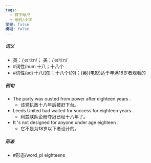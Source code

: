 ```yaml
---
tags:
  - 首字母/E
  - 级别/小学
掌握: false
模糊: false
---
```

##### 词义
- 英：/ˌeɪˈtiːn/； 美：/ˌeɪˈtiːn/
- #词性/num  十八；十八个
- #词性/adj  十八(的)；十八个(的)；(英)(电影)适于年满18岁者观看的
##### 例句
- The party was ousted from power after eighteen years .
	- 该党执政十八年后被赶下台。
- Leeds United had waited for success for eighteen years .
	- 利兹联队企盼夺冠已经十八年了。
- It 's not designed for anyone under age eighteen .
	- 它不是为18岁以下者设计的。
##### 形态
- #形态/word_pl eighteens
